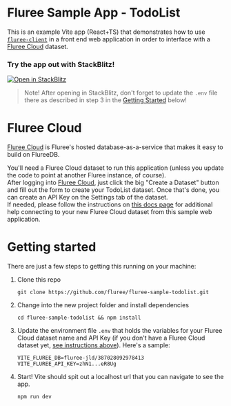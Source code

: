 # Fluree Sample App - TodoList

This is an example Vite app (React+TS) that demonstrates how to use [`fluree-client`](https://github.com/fluree/fluree-client) in a front end web application in order to interface with a [Fluree Cloud](https://data.flur.ee/) dataset.


### Try the app out with StackBlitz!
[![Open in StackBlitz](https://developer.stackblitz.com/img/open_in_stackblitz.svg)](https://stackblitz.com/github/fluree/fluree-sample-todolist)
> Note! After opening in StackBlitz, don't forget to update the `.env` file there as described in step 3 in the [Getting Started](#getting-started) below!

# Fluree Cloud
[Fluree Cloud](https://data.flur.ee/) is Fluree's hosted database-as-a-service that makes it easy to build on FlureeDB.  

You'll need a Fluree Cloud dataset to run this application (unless you update the code to point at another Fluree instance, of course).  
After logging into [Fluree Cloud](https://data.flur.ee/), just click the big "Create a Dataset" button and fill out the form to create your TodoList dataset. Once that's done, you can create an API Key on the Settings tab of the dataset.  
If needed, please follow the instructions on [this docs page](https://developers.flur.ee/docs/nexus/topics/integrating-clients-with-datasets/) for additional help connecting to your new Fluree Cloud dataset from this sample web application.

# Getting started
There are just a few steps to getting this running on your machine:

1. Clone this repo
   ```
   git clone https://github.com/fluree/fluree-sample-todolist.git
   ```
2. Change into the new project folder and install dependencies
   ```
   cd fluree-sample-todolist && npm install
   ```
3. Update the environment file `.env` that holds the variables for your Fluree Cloud dataset name and API Key (if you don't have a Fluree Cloud dataset yet, [see instructions above](#fluree-cloud)). Here's a sample:
   ```
   VITE_FLUREE_DB=fluree-jld/387028092978413
   VITE_FLUREE_API_KEY=zhN1...eR8Ug
   ```
4. Start! Vite should spit out a localhost url that you can navigate to see the app.
   ```
   npm run dev
   ```
